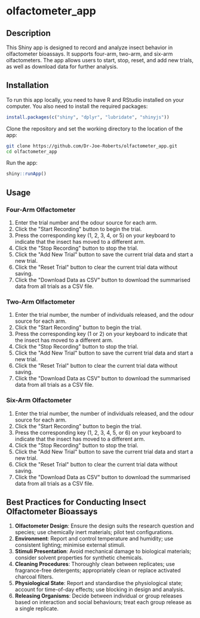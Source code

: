 # olfactometer_app

## Description

This Shiny app is designed to record and analyze insect behavior in olfactometer bioassays. It supports four-arm, two-arm, and six-arm olfactometers. The app allows users to start, stop, reset, and add new trials, as well as download data for further analysis.

## Installation

To run this app locally, you need to have R and RStudio installed on your computer. You also need to install the required packages:

```R
install.packages(c("shiny", "dplyr", "lubridate", "shinyjs"))
```

Clone the repository and set the working directory to the location of the app:

```sh
git clone https://github.com/Dr-Joe-Roberts/olfactometer_app.git
cd olfactometer_app
```

Run the app:

```R
shiny::runApp()
```

## Usage

### Four-Arm Olfactometer

1. Enter the trial number and the odour source for each arm.
2. Click the "Start Recording" button to begin the trial.
3. Press the corresponding key (1, 2, 3, 4, or 5) on your keyboard to indicate that the insect has moved to a different arm.
4. Click the "Stop Recording" button to stop the trial.
5. Click the "Add New Trial" button to save the current trial data and start a new trial.
6. Click the "Reset Trial" button to clear the current trial data without saving.
7. Click the "Download Data as CSV" button to download the summarised data from all trials as a CSV file.

### Two-Arm Olfactometer

1. Enter the trial number, the number of individuals released, and the odour source for each arm.
2. Click the "Start Recording" button to begin the trial.
3. Press the corresponding key (1 or 2) on your keyboard to indicate that the insect has moved to a different arm.
4. Click the "Stop Recording" button to stop the trial.
5. Click the "Add New Trial" button to save the current trial data and start a new trial.
6. Click the "Reset Trial" button to clear the current trial data without saving.
7. Click the "Download Data as CSV" button to download the summarised data from all trials as a CSV file.

### Six-Arm Olfactometer

1. Enter the trial number, the number of individuals released, and the odour source for each arm.
2. Click the "Start Recording" button to begin the trial.
3. Press the corresponding key (1, 2, 3, 4, 5, or 6) on your keyboard to indicate that the insect has moved to a different arm.
4. Click the "Stop Recording" button to stop the trial.
5. Click the "Add New Trial" button to save the current trial data and start a new trial.
6. Click the "Reset Trial" button to clear the current trial data without saving.
7. Click the "Download Data as CSV" button to download the summarised data from all trials as a CSV file.

## Best Practices for Conducting Insect Olfactometer Bioassays

1. **Olfactometer Design**: Ensure the design suits the research question and species; use chemically inert materials; pilot test configurations.
2. **Environment**: Report and control temperature and humidity; use consistent lighting; minimise external stimuli.
3. **Stimuli Presentation**: Avoid mechanical damage to biological materials; consider solvent properties for synthetic chemicals.
4. **Cleaning Procedures**: Thoroughly clean between replicates; use fragrance-free detergents; appropriately clean or replace activated charcoal filters.
5. **Physiological State**: Report and standardise the physiological state; account for time-of-day effects; use blocking in design and analysis.
6. **Releasing Organisms**: Decide between individual or group releases based on interaction and social behaviours; treat each group release as a single replicate.

